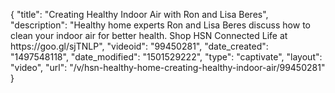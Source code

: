 {
    "title": "Creating Healthy Indoor Air with Ron and Lisa Beres",
    "description": "Healthy home experts Ron and Lisa Beres discuss how to clean your indoor air for better health. Shop HSN Connected Life at https:\/\/goo.gl\/sjTNLP",
    "videoid": "99450281",
    "date_created": "1497548118",
    "date_modified": "1501529222",
    "type": "captivate",
    "layout": "video",
    "url": "\/v\/hsn-healthy-home-creating-healthy-indoor-air\/99450281"
}